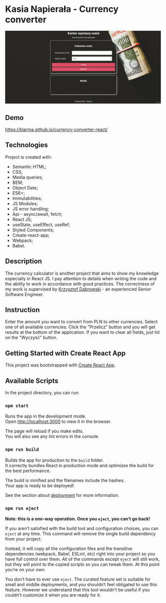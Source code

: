 # Kasia Napierała - Currency converter

![kalkulator walut](currencyConverter.gif)

## Demo

https://klarma.github.io/currency-converter-react/

## Technologies

Project is created with:

- Semantic HTML;
- CSS;
- Media queries;
- BEM;
- Object Date;
- ES6+;
- Immutabilities;
- JS Modules;
- JS error handling;
- Api - async/await, fetch;
- React JS;
- useState, useEffect, useRef;
- Styled Components;
- Create-react-app;
- Webpack;
- Babel. 


## Description

The currency calculator is another project that aims to show my knowledge especially in React JS. I pay attention to details when writing the code and the ability to work in accordance with good practices. The correctness of my work is supervised by [Krzysztof Dąbrowski](https://www.linkedin.com/in/dabrowskisoftware) - an experienced Senior Software Engineer.

## Instruction 

Enter the amount you want to convert from PLN to other currencies. Select one of all available currencies. Click the "Przelicz" button and you will get results at the bottom of the application. If you want to clear all fields, just hit on the "Wyczyść" button.

## Getting Started with Create React App

This project was bootstrapped with [Create React App](https://github.com/facebook/create-react-app).

## Available Scripts

In the project directory, you can run:

### `npm start`

Runs the app in the development mode.\
Open [http://localhost:3000](http://localhost:3000) to view it in the browser.

The page will reload if you make edits.\
You will also see any lint errors in the console.

### `npm run build`

Builds the app for production to the `build` folder.\
It correctly bundles React in production mode and optimizes the build for the best performance.

The build is minified and the filenames include the hashes.\
Your app is ready to be deployed!

See the section about [deployment](https://facebook.github.io/create-react-app/docs/deployment) for more information.

### `npm run eject`

**Note: this is a one-way operation. Once you `eject`, you can’t go back!**

If you aren’t satisfied with the build tool and configuration choices, you can `eject` at any time. This command will remove the single build dependency from your project.

Instead, it will copy all the configuration files and the transitive dependencies (webpack, Babel, ESLint, etc) right into your project so you have full control over them. All of the commands except `eject` will still work, but they will point to the copied scripts so you can tweak them. At this point you’re on your own.

You don’t have to ever use `eject`. The curated feature set is suitable for small and middle deployments, and you shouldn’t feel obligated to use this feature. However we understand that this tool wouldn’t be useful if you couldn’t customize it when you are ready for it.
